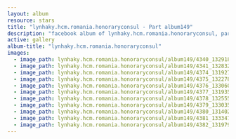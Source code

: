 ```yaml
---
layout: album
resource: stars
title: "lynhaky.hcm.romania.honoraryconsul - Part album149"
description: "facebook album of lynhaky.hcm.romania.honoraryconsul, part album149."
active: gallery
album-title: "lynhaky.hcm.romania.honoraryconsul"
images:
  - image_path: lynhaky.hcm.romania.honoraryconsul/album149/4340_132918810_3785302568171251_970661878551283403_n.jpg
  - image_path: lynhaky.hcm.romania.honoraryconsul/album149/4341_132832835_3785302541504587_1946258054960719377_n.jpg
  - image_path: lynhaky.hcm.romania.honoraryconsul/album149/4374_131927763_3775431409158367_6754955575267587491_n.jpg
  - image_path: lynhaky.hcm.romania.honoraryconsul/album149/4375_132278362_3775431399158368_5679362727992973555_n.jpg
  - image_path: lynhaky.hcm.romania.honoraryconsul/album149/4376_133060855_3775431365825038_6770314530906543492_n.jpg
  - image_path: lynhaky.hcm.romania.honoraryconsul/album149/4377_131935965_3775431269158381_4697212337982757548_n.jpg
  - image_path: lynhaky.hcm.romania.honoraryconsul/album149/4378_132555323_3775431262491715_536401514308421976_n.jpg
  - image_path: lynhaky.hcm.romania.honoraryconsul/album149/4379_133035023_3775431259158382_7546490956224662023_n.jpg
  - image_path: lynhaky.hcm.romania.honoraryconsul/album149/4380_131402582_3775431139158394_5311537722898313144_n.jpg
  - image_path: lynhaky.hcm.romania.honoraryconsul/album149/4381_133347543_3775431122491729_3832130545993866765_n.jpg
  - image_path: lynhaky.hcm.romania.honoraryconsul/album149/4382_131979673_3775431105825064_8625687871900460334_n.jpg
---
```

